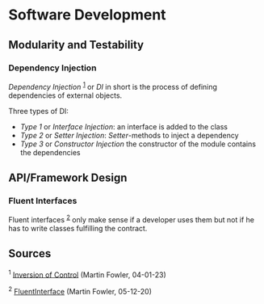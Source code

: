 # Software Development #

## Modularity and Testability ##

### Dependency Injection ###

_Dependency Injection_ <sup class="footnote">[1](#fn1)</sup> or _DI_ in short is the process of defining dependencies of external objects.

Three types of DI:

*   _Type 1_ or _Interface Injection_: an interface is added to the
    class
*   _Type 2_ or _Setter Injection_: _Setter_-methods to inject a
    dependency
*   _Type 3_ or _Constructor Injection_ the constructor of the module
    contains the dependencies

## API/Framework Design ##

### Fluent Interfaces ###

Fluent interfaces <sup class="footnote">[2](#fn2)</sup> only make sense if a developer uses them but not if he has to write classes fulfilling the contract.

## Sources ##

<p class="footnote" id="fn1"><sup>1</sup> <a href="http://martinfowler.com/articles/injection.html#InversionOfControl">Inversion of Control</a> (Martin Fowler, 04-01-23)</p>

<p class="footnote" id="fn2"><sup>2</sup> <a href="http://martinfowler.com/bliki/FluentInterface.html">FluentInterface</a> (Martin Fowler, 05-12-20)</p>
